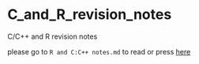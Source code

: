 # C_and_R_revision_notes
C/C++ and R revision notes

please go to `R and C:C++ notes.md` to read or press [here](https://github.com/L1u2c3a4s5862/C_and_R_revision_notes/R%and%C:C++%notes.md)
